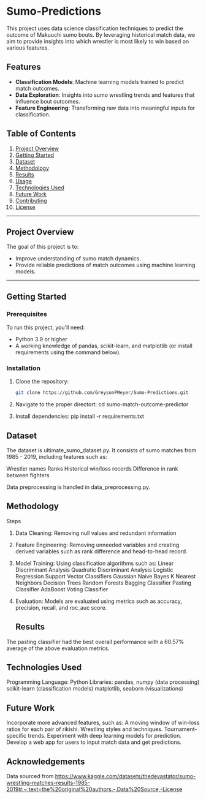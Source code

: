 # Sumo-Predictions
This project uses data science classification techniques to predict the outcome of Makuuchi sumo bouts. By leveraging historical match data, we aim to provide insights into which wrestler is most likely to win based on various features.

## Features
- **Classification Models**: Machine learning models trained to predict match outcomes.
- **Data Exploration**: Insights into sumo wrestling trends and features that influence bout outcomes.
- **Feature Engineering**: Transforming raw data into meaningful inputs for classification.

## Table of Contents
1. [Project Overview](#project-overview)
2. [Getting Started](#getting-started)
3. [Dataset](#dataset)
4. [Methodology](#methodology)
5. [Results](#results)
6. [Usage](#usage)
7. [Technologies Used](#technologies-used)
8. [Future Work](#future-work)
9. [Contributing](#contributing)
10. [License](#license)

---

## Project Overview
The goal of this project is to:
- Improve understanding of sumo match dynamics.
- Provide reliable predictions of match outcomes using machine learning models.

---

## Getting Started
### Prerequisites
To run this project, you'll need:
- Python 3.9 or higher
- A working knowledge of pandas, scikit-learn, and matplotlib (or install requirements using the command below).

### Installation
1. Clone the repository:
   ```bash
   git clone https://github.com/GreysonPMeyer/Sumo-Predictions.git

2. Navigate to the proper directort:
   cd sumo-match-outcome-predictor

3. Install dependencies:
pip install -r requirements.txt

## Dataset
The dataset is ultimate_sumo_dataset.py. It consists of sumo matches from 1985 - 2019, including features such as:

Wrestler names
Ranks
Historical win/loss records
Difference in rank between fighters

Data preprocessing is handled in data_preprocessing.py.

## Methodology
Steps
1. Data Cleaning: Removing null values and redundant information
2. Feature Engineering: Removing unneeded variables and creating derived variables such as rank difference and head-to-head record.
3. Model Training: Using classification algorithms such as:
   Linear Discriminant Analysis
   Quadratic Discriminant Analysis
   Logistic Regression
   Support Vector Classifiers
   Gaussian Naive Bayes
   K Nearest Neighbors
   Decision Trees
   Random Forests
   Bagging Classifier
   Pasting Classifier
   AdaBoost
   Voting Classifier
4. Evaluation: Models are evaluated using metrics such as accuracy, precision, recall, and roc_auc score.

   ## Results
The pasting classifier had the best overall performance with a 60.57% average of the above evaluation metrics.

## Technologies Used
Programming Language: Python
Libraries:
pandas, numpy (data processing)
scikit-learn (classification models)
matplotlib, seaborn (visualizations)

## Future Work
Incorporate more advanced features, such as:
A moving window of win-loss ratios for each pair of rikishi.
Wrestling styles and techniques.
Tournament-specific trends.
Experiment with deep learning models for prediction.
Develop a web app for users to input match data and get predictions.

## Acknowledgements
Data sourced from https://www.kaggle.com/datasets/thedevastator/sumo-wrestling-matches-results-1985-2019#:~:text=the%20original%20authors.-,Data%20Source,-License

